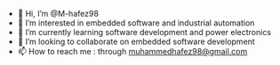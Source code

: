 - 👋 Hi, I’m @M-hafez98
- 👀 I’m interested in embedded software and industrial automation 
- 🌱 I’m currently learning software development and power electronics
- 💞️ I’m looking to collaborate on embedded software development
- 📫 How to reach me : through muhammedhafez98@gmail.com

<!---
M-hafez98/M-hafez98 is a ✨ special ✨ repository because its `README.md` (this file) appears on your GitHub profile.
You can click the Preview link to take a look at your changes.
--->
